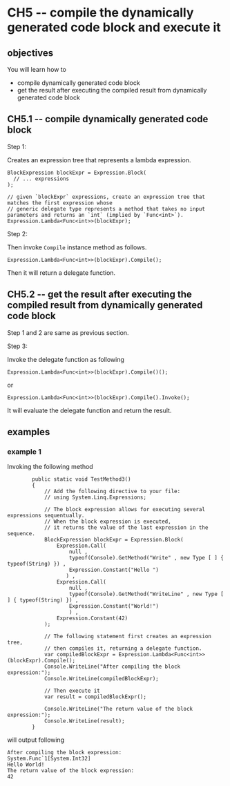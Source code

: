 # CH5 -- compile the dynamically generated code block and execute it
## objectives
You will learn how to 

+ compile dynamically generated code block
+ get the result after executing the compiled result from dynamically generated code block

## CH5.1 -- compile dynamically generated code block
Step 1:

Creates an expression tree that represents a lambda expression.

```
BlockExpression blockExpr = Expression.Block(
  // ... expressions
);

// given `blockExpr` expressions, create an expression tree that matches the first expression whose
// generic delegate type represents a method that takes no input parameters and returns an `int` (implied by `Func<int>`).
Expression.Lambda<Func<int>>(blockExpr); 
```

Step 2:

Then invoke `Compile` instance method as follows.

```
Expression.Lambda<Func<int>>(blockExpr).Compile(); 
```

Then it will return a delegate function.

## CH5.2 -- get the result after executing the compiled result from dynamically generated code block
Step 1 and 2 are same as previous section.

Step 3:

Invoke the delegate function as following

```
Expression.Lambda<Func<int>>(blockExpr).Compile()();
```

or 

```
Expression.Lambda<Func<int>>(blockExpr).Compile().Invoke();
```

It will evaluate the delegate function and return the result.

## examples
### example 1
Invoking the following method

```
        public static void TestMethod3()
        {
            // Add the following directive to your file:
            // using System.Linq.Expressions;

            // The block expression allows for executing several expressions sequentually.
            // When the block expression is executed,
            // it returns the value of the last expression in the sequence.
            BlockExpression blockExpr = Expression.Block(
                Expression.Call(
                    null ,
                    typeof(Console).GetMethod("Write" , new Type [ ] { typeof(String) }) ,
                    Expression.Constant("Hello ")
                   ) ,
                Expression.Call(
                    null ,
                    typeof(Console).GetMethod("WriteLine" , new Type [ ] { typeof(String) }) ,
                    Expression.Constant("World!")
                    ) ,
                Expression.Constant(42)
            );

            // The following statement first creates an expression tree,
            // then compiles it, returning a delegate function.
            var compiledBlockExpr = Expression.Lambda<Func<int>>(blockExpr).Compile();
            Console.WriteLine("After compiling the block expression:");
            Console.WriteLine(compiledBlockExpr);

            // Then execute it
            var result = compiledBlockExpr();
            
            Console.WriteLine("The return value of the block expression:");
            Console.WriteLine(result);
        }
```

will output following

```
After compiling the block expression:
System.Func`1[System.Int32]
Hello World!
The return value of the block expression:
42
```
